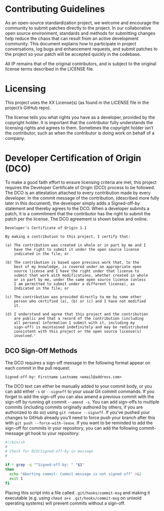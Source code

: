 # Contributing Guidelines

As an open-source standardization project, we welcome and encourage the community to submit patches directly to the project.
In our collaborative open source environment, standards and methods for submitting changes help reduce the chaos that can result from an active development community.
This document explains how to participate in project conversations, log bugs and enhancement requests, and submit patches to the project so your patch will be accepted quickly in the codebase.

All IP remains that of the original contributors, and is subject to the original license terms described in the LICENSE file.


# Licensing

This project uses the XX License(s) (as found in the LICENSE file in the project’s GitHub repo).

The license tells you what rights you have as a developer, provided by the copyright holder.
It is important that the contributor fully understands the licensing rights and agrees to them.
Sometimes the copyright holder isn’t the contributor, such as when the contributor is doing work on behalf of a company.


# Developer Certification of Origin (DCO)

To make a good faith effort to ensure licensing criteria are met, this project requires the Developer Certificate of Origin (DCO) process to be followed.
The DCO is an attestation attached to every contribution made by every developer.
In the commit message of the contribution, (described more fully later in this document), the developer simply adds a Signed-off-by statement and thereby agrees to the DCO.
When a developer submits a patch, it is a commitment that the contributor has the right to submit the patch per the license.
The DCO agreement is shown below and online.

```
Developer's Certificate of Origin 1.1

By making a contribution to this project, I certify that:

(a) The contribution was created in whole or in part by me and I
    have the right to submit it under the open source license
    indicated in the file; or

(b) The contribution is based upon previous work that, to the
    best of my knowledge, is covered under an appropriate open
    source license and I have the right under that license to
    submit that work with modifications, whether created in whole
    or in part by me, under the same open source license (unless
    I am permitted to submit under a different license), as
    Indicated in the file; or

(c) The contribution was provided directly to me by some other
    person who certified (a), (b) or (c) and I have not modified
    it.

(d) I understand and agree that this project and the contribution
    are public and that a record of the contribution (including
    all personal information I submit with it, including my
    sign-off) is maintained indefinitely and may be redistributed
    consistent with this project or the open source license(s)
    involved.'
```

## DCO Sign-Off Methods

The DCO requires a sign-off message in the following format appear on each commit in the pull request:

`Signed-off-by: Firstname Lastname <email@address.com>`

The DCO text can either be manually added to your commit body, or you can add either `-s` or `--signoff` to your usual Git commit commands.
If you forget to add the sign-off you can also amend a previous commit with the sign-off by running git commit `--amend -s`.
You can add sign-offs to multiple commits (including commits originally authored by others, if you are authorized to do so) using `git rebase --signoff`.
If you’ve pushed your changes to GitHub already you’ll need to force push your branch after this with `git push --force-with-lease`.
If you want to be reminded to add the sign-off for commits in your repository, you can add the following commit-message git hook to your repository:


```bash
#!/bin/sh
#
# Check for DCO/Signed-off-by in message
#

if ! grep -q "^Signed-off-by: " "$1"
then
  echo "Aborting commit: Commit message is not signed off" >&2
  exit 1
fi
```

Placing this script into a file called `.git/hooks/commit-msg` and making it executable (e.g. using `chmod a+x .git/hooks/commit-msg` on unixoid operating systems) will prevent commits without a sign-off.
